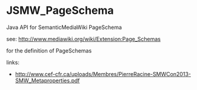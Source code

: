 JSMW_PageSchema
===============

Java API for SemanticMediaWiki PageSchema

see:
http://www.mediawiki.org/wiki/Extension:Page_Schemas

for the definition of PageSchemas

links:
* http://www.cef-cfr.ca/uploads/Membres/PierreRacine-SMWCon2013-SMW_Metaproperties.pdf